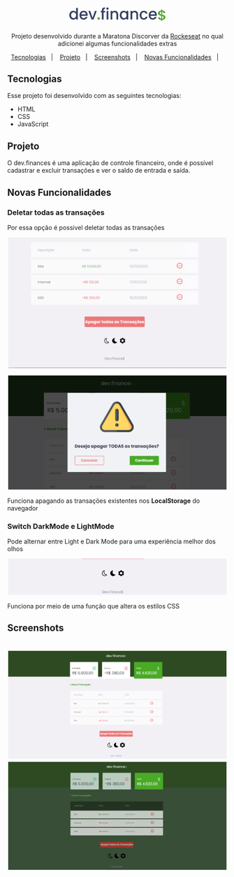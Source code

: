 <h1 align="center">
  <img alt="dev.finances" title="dev.finances" src=".github/logo.svg" width="220px" />
</h1>

<p align="center">Projeto desenvolvido durante a Maratona Discorver da <a href="https://github.com/rocketseat-education/maratona-discover-01">Rockeseat</a> no qual adicionei algumas funcionalidades extras</p>

<p align="center">
  <a href="#tecnologias">Tecnologias</a>&nbsp;&nbsp;&nbsp;|&nbsp;&nbsp;&nbsp;
  <a href="#projeto">Projeto</a>&nbsp;&nbsp;&nbsp;|&nbsp;&nbsp;&nbsp;
  <a href="#screenshots">Screenshots</a>&nbsp;&nbsp;&nbsp;|&nbsp;&nbsp;&nbsp;
  <a href="#novas funcionalidades">Novas Funcionalidades</a>&nbsp;&nbsp;&nbsp;|&nbsp;&nbsp;&nbsp;
</p>

## Tecnologias

Esse projeto foi desenvolvido com as seguintes tecnologias:

- HTML
- CSS
- JavaScript

## Projeto

O dev.finances é uma aplicação de controle financeiro, onde é possível cadastrar e excluir transações e ver o saldo de entrada e saída.

## Novas Funcionalidades

<h3>Deletar todas as transações</h3>
  <p>Por essa opção é possivel deletar todas as transações</p>
  <p align="center"><img src=".github/delete.png" width="500px" /></p>
  <p align="center"><img src=".github/delete2.png" width="500px" /></p>
  <p>Funciona apagando as transações existentes nos <strong>LocalStorage</strong> do navegador</p>

<h3>Switch DarkMode e LightMode</h3>
  <p>Pode alternar entre Light e Dark Mode para uma experiência melhor dos olhos</p>
  <p align="center"><img src=".github/options.png" width="500px" /></p>
  <p>Funciona por meio de uma função que altera os estilos CSS</p>
 
## Screenshots

<h1 align="center">
  <img src=".github/devfinanceslight.png" width="500px" />
  <img src=".github/devfinancesdark.png" width="500px" />
</h1>
